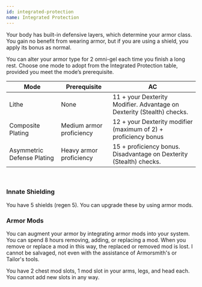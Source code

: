 ```yaml
---
id: integrated-protection
name: Integrated Protection
---
```

Your body has built-in defensive layers, which determine your armor class. You gain no benefit from wearing armor,
but if you are using a shield, you apply its bonus as normal.

You can alter your armor type for 2 omni-gel each time you finish a long rest. Choose one mode to adopt from the
Integrated Protection table, provided you meet the mode’s prerequisite.

Mode | Prerequisite | AC
--- | --- | ---
Lithe | None | 11 + your Dexterity Modifier. Advantage on Dexterity (Stealth) checks.
Composite Plating | Medium armor proficiency | 12 + your Dexterity modifier (maximum of 2) + proficiency bonus
Asymmetric Defense Plating | Heavy armor proficiency | 15 + proficiency bonus. Disadvantage on Dexterity (Stealth) checks.

<br>

### Innate Shielding
You have 5 shields (regen 5). You can upgrade these by using armor mods.

### Armor Mods

You can augment your armor by integrating armor mods into your system. You can spend 8 hours removing, adding, or
replacing a mod. When you remove or replace a mod in this way, the replaced or removed mod is lost. I cannot be salvaged,
not even with the assistance of Armorsmith's or Tailor's tools.

You have 2 chest mod slots, 1 mod slot in your arms, legs, and head each. You cannot add new slots in any way.

